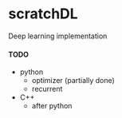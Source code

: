 # scratchDL
Deep learning implementation


#### TODO

- python
  - optimizer (partially done)
  - recurrent
- C++
  - after python